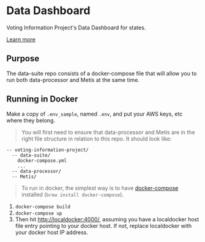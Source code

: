 Data Dashboard
==============

Voting Information Project's Data Dashboard for states.

[Learn more](https://votinginfoproject.org/)

## Purpose

The data-suite repo consists of a docker-compose file that will allow you to run both data-processor and Metis at the same time.

## Running in Docker

Make a copy of `.env_sample`, named `.env`, and put your AWS keys, etc where they belong.

> You will first need to ensure that data-processor and Metis are in the right file structure in relation to this
> repo. It should look like:


```
-- voting-information-project/
  -- data-suite/
    docker-compose.yml
    ...
  -- data-processor/
  -- Metis/
```

> To run in docker, the simplest way is to have [docker-compose](https://docs.docker.com/compose/)
> installed (`brew install docker-compose`).

1. `docker-compose build`
1. `docker-compose up`
1. Then hit [http://localdocker:4000/](http://localdocker:4000/), assuming you have a localdocker host file entry pointing to your docker host. If not, replace localdocker with your docker host IP address.
